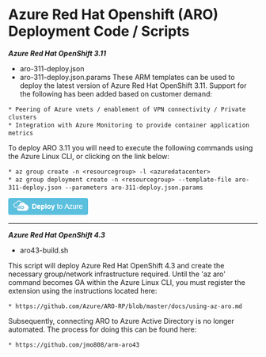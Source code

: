 # Azure Red Hat Openshift (ARO) Deployment Code / Scripts
**_Azure Red Hat OpenShift 3.11_**

* aro-311-deploy.json
* aro-311-deploy.json.params
These ARM templates can be used to deploy the latest version of Azure Red Hat OpenShift 3.11. Support for the following has been added based on customer demand:
```
* Peering of Azure vnets / enablement of VPN connectivity / Private clusters
* Integration with Azure Monitoring to provide container application metrics
```
To deploy ARO 3.11 you will need to execute the following commands using the Azure Linux CLI, or clicking on the link below:
```
* az group create -n <resourcegroup> -l <azuredatacenter>
* az group deployment create -n <resourcegroup> --template-file aro-311-deploy.json --parameters aro-311-deploy.json.params
```

<a href="https://portal.azure.com/#create/Microsoft.Template/uri/https%3A%2F%2Fraw.githubusercontent.com%2Fjmo808%2farm-aro43%2fmaster%2Fazuredeploy.json" target="_blank">
<img src="https://raw.githubusercontent.com/Azure/azure-quickstart-templates/master/1-CONTRIBUTION-GUIDE/images/deploytoazure.png"/>
</a>

<hr>

**_Azure Red Hat OpenShift 4.3_**

* aro43-build.sh

This script will deploy Azure Red Hat OpenShift 4.3 and create the necessary group/network infrastructure required. Until the 'az aro' command becomes GA within the Azure Linux CLI, you must register the extension using the instructions located here:
```
* https://github.com/Azure/ARO-RP/blob/master/docs/using-az-aro.md
```
Subsequently, connecting ARO to Azure Active Directory is no longer automated. The process for doing this can be found here:
```
* https://github.com/jmo808/arm-aro43
```
